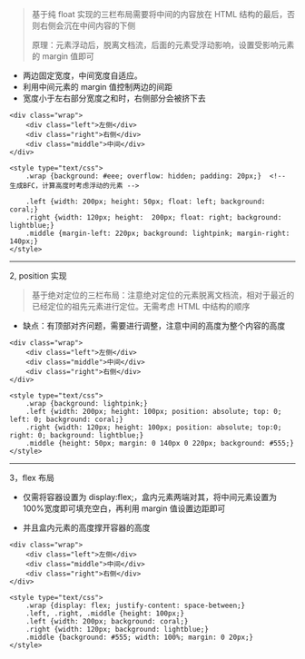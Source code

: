 > 基于纯 float 实现的三栏布局需要将中间的内容放在 HTML 结构的最后，否则右侧会沉在中间内容的下侧
>
> 原理：元素浮动后，脱离文档流，后面的元素受浮动影响，设置受影响元素的 margin 值即可

- 两边固定宽度，中间宽度自适应。
- 利用中间元素的 margin 值控制两边的间距
- 宽度小于左右部分宽度之和时，右侧部分会被挤下去

```
<div class="wrap">
    <div class="left">左侧</div>
    <div class="right">右侧</div>
    <div class="middle">中间</div>
</div>

<style type="text/css">
    .wrap {background: #eee; overflow: hidden; padding: 20px;}  <!-- 生成BFC，计算高度时考虑浮动的元素 -->

    .left {width: 200px; height: 50px; float: left; background: coral;}
    .right {width: 120px; height:  200px; float: right; background: lightblue;}
    .middle {margin-left: 220px; background: lightpink; margin-right: 140px;}
</style>
```

---

2, position 实现

> 基于绝对定位的三栏布局：注意绝对定位的元素脱离文档流，相对于最近的已经定位的祖先元素进行定位。无需考虑 HTML 中结构的顺序

- 缺点：有顶部对齐问题，需要进行调整，注意中间的高度为整个内容的高度

```
<div class="wrap">
    <div class="left">左侧</div>
    <div class="middle">中间</div>
    <div class="right">右侧</div>
</div>

<style type="text/css">
    .wrap {background: lightpink;}
    .left {width: 200px; height: 100px; position: absolute; top: 0; left: 0; background: coral;}
    .right {width: 120px; height: 100px; position: absolute; top:0; right: 0; background: lightblue;}
    .middle {height: 50px; margin: 0 140px 0 220px; background: #555;}
</style>

```

---

3，flex 布局

- 仅需将容器设置为 display:flex;，盒内元素两端对其，将中间元素设置为 100%宽度即可填充空白，再利用 margin 值设置边距即可

- 并且盒内元素的高度撑开容器的高度

```
<div class="wrap">
    <div class="left">左侧</div>
    <div class="middle">中间</div>
    <div class="right">右侧</div>
</div>

<style type="text/css">
    .wrap {display: flex; justify-content: space-between;}
    .left, .right, .middle {height: 100px;}
    .left {width: 200px; background: coral;}
    .right {width: 120px; background: lightblue;}
    .middle {background: #555; width: 100%; margin: 0 20px;}
</style>
```
